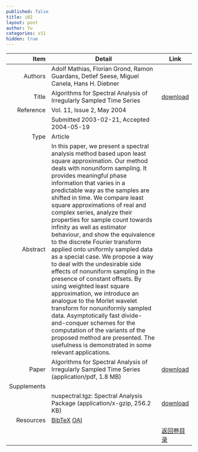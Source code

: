 ```yaml
---
published: false
title: i02
layout: post
author: Yu
categories: v11
hidden: true
---
```


| Item | Detail | Link |
|---:|---|---|
| Authors | Adolf Mathias, Florian Grond, Ramon Guardans, Detlef Seese, Miguel Canela, Hans H. Diebner| |
| Title |Algorithms for Spectral Analysis of Irregularly Sampled Time Series | [download](http://www.jstatsoft.org/v11/i02/paper) |
| Reference |Vol. 11, Issue 2, May 2004 | |
| | Submitted 2003-02-21, Accepted 2004-05-19| | 
| Type | Article| |
| Abstract | In this paper, we present a spectral analysis method based upon least square approximation. Our method deals with nonuniform sampling. It provides meaningful phase information that varies in a predictable way as the samples are shifted in time. We compare least square approximations of real and complex series, analyze their properties for sample count towards infinity as well as estimator behaviour, and show the equivalence to the discrete Fourier transform applied onto uniformly sampled data as a special case. We propose a way to deal with the undesirable side effects of nonuniform sampling in the presence of constant offsets. By using weighted least square approximation, we introduce an analogue to the Morlet wavelet transform for nonuniformly sampled data. Asymptotically fast divide-and-conquer schemes for the computation of the variants of the proposed method are presented. The usefulness is demonstrated in some relevant applications.| |
| Paper | Algorithms for Spectral Analysis of Irregularly Sampled Time Series  (application/pdf, 1.8 MB)| [download](http://www.jstatsoft.org/v11/i02/paper) |
| Supplements | | |
| |nuspectral.tgz: Spectral Analysis Package  (application/x-gzip, 256.2 KB)|  [download](http://www.jstatsoft.org/v11/i02/supp/1) |
| Resources | [BibTeX](http://www.jstatsoft.org/v11/i02/bibtex) [OAI](http://www.jstatsoft.org/oai?verb=GetRecord&identifier=oai.jstatsoft/v11/i02&prefix=oai_dc)| |
| |  | [返回卷目录]({{site.baseurl}}/volume/v11.html) |